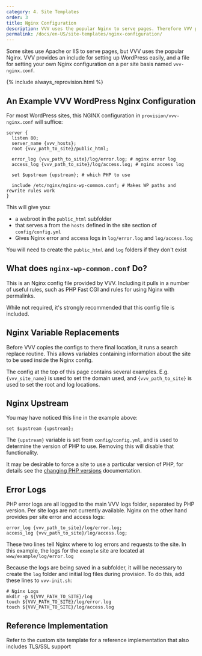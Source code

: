 ```yaml
---
category: 4. Site Templates
order: 3
title: Nginx Configuration
description: VVV uses the popular Nginx to serve pages. Therefore VVV provides an include for setting up WordPress easily and a file for per site Nginx configurations.
permalink: /docs/en-US/site-templates/nginx-configuration/
---
```


Some sites use Apache or IIS to serve pages, but VVV uses the popular Nginx. VVV provides an include for setting up WordPress easily, and a file for setting your own Nginx configuration on a per site basis named `vvv-nginx.conf`.

{% include always_reprovision.html %}

## An Example VVV WordPress Nginx Configuration

For most WordPress sites, this NGINX configuration in `provision/vvv-nginx.conf` will suffice:

```Nginx
server {
  listen 80;
  server_name {vvv_hosts};
  root {vvv_path_to_site}/public_html;

  error_log {vvv_path_to_site}/log/error.log; # nginx error log
  access_log {vvv_path_to_site}/log/access.log; # nginx access log

  set $upstream {upstream}; # which PHP to use

  include /etc/nginx/nginx-wp-common.conf; # Makes WP paths and rewrite rules work
}
```

This will give you:

 - a webroot in the  `public_html` subfolder
 - that serves a from the `hosts` defined in the site section of `config/config.yml`
 - Gives Nginx error and access logs in `log/error.log` and `log/access.log`

You will need to create the `public_html` and `log` folders if they don't exist

## What does `nginx-wp-common.conf` Do?

This is an Nginx config file provided by VVV. Including it pulls in a number of useful rules, such as PHP Fast CGI and rules for using Nginx with permalinks.

While not required, it's strongly recommended that this config file is included.

## Nginx Variable Replacements

Before VVV copies the configs to there final location, it runs a search replace routine. This allows variables containing information about the site to be used inside the Nginx config.

The config at the top of this page contains several examples. E.g. `{vvv_site_name}` is used to set the domain used, and `{vvv_path_to_site}` is used to set the root and log locations.

## Nginx Upstream

You may have noticed this line in the example above:

```Nginx
set $upstream {upstream};
```

The `{upstream}` variable is set from `config/config.yml`, and is used to determine the version of PHP to use. Removing this will disable that functionality.

It may be desirable to force a site to use a particular version of PHP, for details see the [changing PHP versions](changing-php-version.md) documentation.

## Error Logs

PHP error logs are all logged to the main VVV logs folder, separated by PHP version. Per site logs are not currently available. Nginx on the other hand provides per site error and access logs:

```Nginx
error_log {vvv_path_to_site}/log/error.log;
access_log {vvv_path_to_site}/log/access.log;
```

These two lines tell Nginx where to log errors and requests to the site. In this example, the logs for the `example` site are located at `www/example/log/error.log`

Because the logs are being saved in a subfolder, it will be necessary to create the `log` folder and initial log files during provision. To do this, add these lines to `vvv-init.sh`:

```shell
# Nginx Logs
mkdir -p ${VVV_PATH_TO_SITE}/log
touch ${VVV_PATH_TO_SITE}/log/error.log
touch ${VVV_PATH_TO_SITE}/log/access.log
```

## Reference Implementation

Refer to the custom site template for a reference implementation that also includes TLS/SSL support
